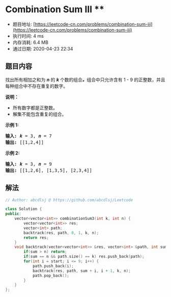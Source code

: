 # Combination Sum III **
- 题目地址: [https://leetcode-cn.com/problems/combination-sum-iii](https://leetcode-cn.com/problems/combination-sum-iii)
- 执行时间: 4 ms
- 内存消耗: 6.4 MB
- 通过日期: 2020-04-23 22:34

## 题目内容
<p>找出所有相加之和为 <em><strong>n</strong> </em>的 <strong><em>k </em></strong>个数的组合<strong><em>。</em></strong>组合中只允许含有 1 - 9 的正整数，并且每种组合中不存在重复的数字。</p>

<p><strong>说明：</strong></p>

<ul>
	<li>所有数字都是正整数。</li>
	<li>解集不能包含重复的组合。 </li>
</ul>

<p><strong>示例 1:</strong></p>

<pre><strong>输入:</strong> <em><strong>k</strong></em> = 3, <em><strong>n</strong></em> = 7
<strong>输出:</strong> [[1,2,4]]
</pre>

<p><strong>示例 2:</strong></p>

<pre><strong>输入:</strong> <em><strong>k</strong></em> = 3, <em><strong>n</strong></em> = 9
<strong>输出:</strong> [[1,2,6], [1,3,5], [2,3,4]]
</pre>


## 解法
```cpp
// Author: abcdlsj @ https://github.com/abcdlsj/Leetcode

class Solution {
public:
    vector<vector<int>> combinationSum3(int k, int n) {
        vector<vector<int>> res;
        vector<int> path;
        backtrack(res, path, 0, 1, k, n);
        return res;
    }
    void backtrack(vector<vector<int>> &res, vector<int> &path, int sum, int start, int k, int n) {
        if(sum > n) return;
        if(sum == n && path.size() == k) res.push_back(path);
        for(int i = start; i <= 9; i++) {
            path.push_back(i);
            backtrack(res, path, sum + i, i + 1, k, n);
            path.pop_back();
        }
    }
};

```